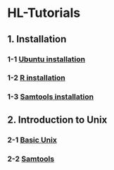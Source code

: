# HL-Tutorials


## 1. Installation
### 1-1 [Ubuntu installation](https://github.com/hoonbiolab/HL-Tutorials/blob/main/1-1_Ubuntu_installation.md)
### 1-2 [R installation](https://github.com/hoonbiolab/HL-Tutorials/blob/main/1-2_R_installation_tutorial.md)
### 1-3 [Samtools installation](https://github.com/hoonbiolab/HL-Tutorials/blob/main/1-3_Samtools_Installation.md)


## 2. Introduction to Unix
### 2-1 [Basic Unix](https://github.com/hoonbiolab/HL-Tutorials/blob/main/2-1_Introduction_to_UNIX.md)
### 2-2 [Samtools](https://github.com/hoonbiolab/HL-Tutorials/blob/main/2-2_Samtools.md)

